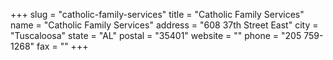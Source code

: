 +++
slug = "catholic-family-services"
title = "Catholic Family Services"
name = "Catholic Family Services"
address = "608 37th Street East"
city = "Tuscaloosa"
state = "AL"
postal = "35401"
website = ""
phone = "205 759-1268"
fax = ""
+++

